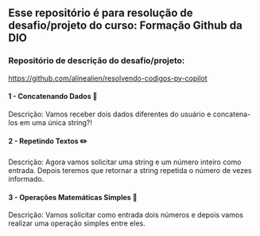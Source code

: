 ## Esse repositório é para resolução de desafio/projeto do curso: Formação Github da DIO

### Repositório de descrição do desafio/projeto:

https://github.com/alinealien/resolvendo-codigos-py-copilot

#### 1 - Concatenando Dados 🐾

Descrição: Vamos receber dois dados diferentes do usuário e concatena-los em uma única string?!

#### 2 - Repetindo Textos ✏️

Descrição: Agora vamos solicitar uma string e um número inteiro como entrada. Depois teremos que retornar a string repetida o número de vezes informado.

#### 3 - Operações Matemáticas Simples 📐

Descrição: Vamos solicitar como entrada dois números e depois vamos realizar uma operação simples entre eles.
